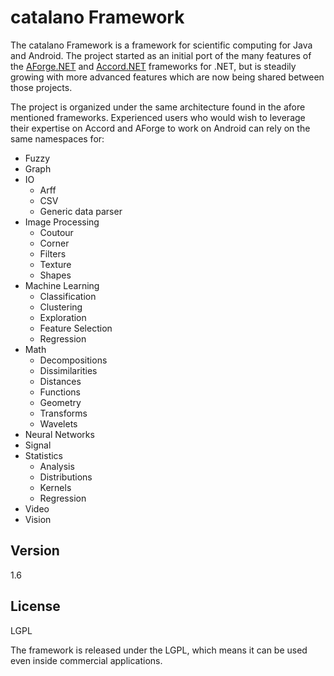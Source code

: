 catalano Framework
=========

The catalano Framework is a framework for scientific computing for Java and Android. The project started as an initial port of the many features of the [AForge.NET] and [Accord.NET] frameworks for .NET, but is steadily growing with more advanced features which are now being shared between those projects.

The project is organized under the same architecture found in the afore mentioned frameworks. Experienced users who would wish to leverage their expertise on Accord and AForge to work on Android can rely on the same namespaces for:

- Fuzzy
- Graph
- IO
  + Arff
  + CSV
  + Generic data parser
- Image Processing
  + Coutour
  + Corner
  + Filters
  + Texture
  + Shapes
- Machine Learning
  + Classification
  + Clustering
  + Exploration
  + Feature Selection
  + Regression
- Math
  + Decompositions
  + Dissimilarities
  + Distances
  + Functions
  + Geometry
  + Transforms
  + Wavelets
- Neural Networks
- Signal
- Statistics
  + Analysis
  + Distributions
  + Kernels
  + Regression
- Video
- Vision

Version
----

1.6


License
----

LGPL

The framework is released under the LGPL, which means it can be used even inside commercial applications.




[AForge.NET]:http://www.aforgenet.com/
[Accord.NET]:http://accord-framework.net/